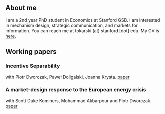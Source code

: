 ## About me

I am a 2nd year PhD student in Economics at Stanford GSB. I am interested in mechanism design, strategic communication, and markets for information. You can reach me at tokarski (at) stanford [dot] edu. My CV is [here](https://ftokarski.github.io/CV/FTCV.pdf).

## Working papers

### Incentive Separability
with Piotr Dworczak, Paweł Doligalski, Joanna Krysta. [paper](https://ftokarski.github.io/folder/Energy.pdf)


### A market-design response to the European energy crisis
with Scott Duke Kominers, Mohammad Akbarpour and Piotr Dworczak. [paper](https://ftokarski.github.io/folder/Incentive-separability.pdf)



